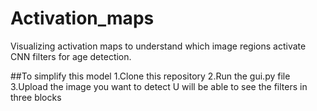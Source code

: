 # Activation_maps
Visualizing activation maps to understand which image regions activate CNN filters for age detection.

##To simplify this model
1.Clone this repository
2.Run the gui.py file
3.Upload the image you want to detect
 U will be able to see the filters in three blocks
